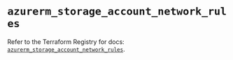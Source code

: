 # `azurerm_storage_account_network_rules`

Refer to the Terraform Registry for docs: [`azurerm_storage_account_network_rules`](https://registry.terraform.io/providers/hashicorp/azurerm/3.96.0/docs/resources/storage_account_network_rules).
